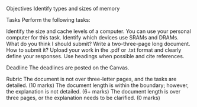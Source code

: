 Objectives
Identify types and sizes of memory

Tasks
Perform the following tasks:

Identify the size and cache levels of a computer. You can use your personal computer for this task.
Identify which devices use SRAMs and DRAMs.
What do you think I should submit?
Write a two-three-page long document.
How to submit it?
Upload your work in the .pdf or .txt format and clearly define your responses. Use headings when possible and cite references.

Deadline
The deadlines are posted on the Canvas.

Rubric
The document is not over three-letter pages, and the tasks are detailed. (10 marks)
The document length is within the boundary; however, the explanation is not detailed. (6+ marks)
The document length is over three pages, or the explanation needs to be clarified. (0 marks)
